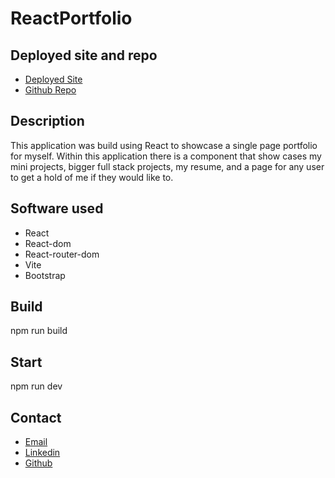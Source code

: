 # ReactPortfolio

## Deployed site and repo
-   [Deployed Site](https://clyderitchiereactportfolio.netlify.app/)
-   [Github Repo](https://github.com/Clyderitchie/reactPortfolio)

## Description
This application was build using React to showcase a single page portfolio for myself. Within this application there is a component that show cases my mini projects, bigger full stack projects, my resume, and a page for any user to get a hold of me if they would like to.

## Software used
-   React
-   React-dom
-   React-router-dom
-   Vite
-   Bootstrap

## Build
npm run build

## Start
npm run dev

## Contact
-   [Email](Clyderitchie@yahoo.com)
-   [Linkedin](https://www.linkedin.com/in/clyde-ritchie-536a12219/)
-   [Github](https://github.com/Clyderitchie)
